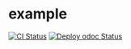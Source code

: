 # example

[![CI Status](https://github.com/mbarbin/example/workflows/ci/badge.svg)](https://github.com/mbarbin/example/actions/workflows/ci.yml)
[![Deploy odoc Status](https://github.com/mbarbin/example/workflows/deploy-odoc/badge.svg)](https://github.com/mbarbin/example/actions/workflows/deploy-odoc.yml)
